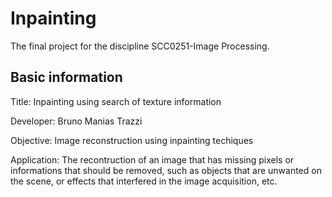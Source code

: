 # Inpainting
The final project for the discipline SCC0251-Image Processing.

## Basic information
Title: Inpainting using search of texture information

Developer: Bruno Manias Trazzi

Objective: Image reconstruction using inpainting techiques

Application: The recontruction of an image that has missing pixels or informations that should be removed, such as objects that are unwanted on the scene, or effects that interfered in the image acquisition, etc.
